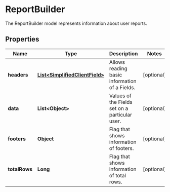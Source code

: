 

# ReportBuilder

The ReportBuilder model represents information about user reports.

## Properties

| Name | Type | Description | Notes |
|------------ | ------------- | ------------- | -------------|
|**headers** | [**List&lt;SimplifiedClientField&gt;**](SimplifiedClientField.md) | Allows reading basic information of a Fields.              |  [optional] |
|**data** | **List&lt;Object&gt;** | Values of the Fields set on a particular user.              |  [optional] |
|**footers** | **Object** | Flag that shows information of footers. |  [optional] |
|**totalRows** | **Long** | Flag that shows information of total rows. |  [optional] |




